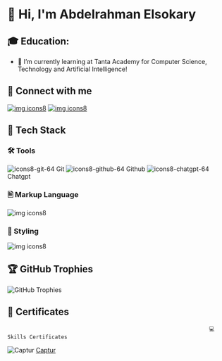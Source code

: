 # 👋 Hi, I'm Abdelrahman Elsokary

## 🎓 **Education:**  
- 🌱 I’m currently learning at Tanta Academy for Computer Science, Technology and Artificial Intelligence!

## 🤝 Connect with me
[![img icons8](https://github.com/user-attachments/assets/2870e49a-ac24-47d9-b68a-34eec25a7d4b)](https://www.linkedin.com/in/abdulrahman-elsokary-29036930a/) [![img icons8](https://github.com/user-attachments/assets/59690964-571d-4b83-a555-f54da3f59bd5)](mailto:abdalrahmanelsokarey@gmail.com.)



## 🧰 Tech Stack


### 🛠️  Tools
![icons8-git-64](https://github.com/user-attachments/assets/9dd8eb9e-3031-49eb-a211-ad61aa5bb99a) Git
![icons8-github-64](https://github.com/user-attachments/assets/0705ff8b-6942-424f-90ea-eb7618730600) Github
![icons8-chatgpt-64](https://github.com/user-attachments/assets/12db9574-550d-47a0-9099-24b45899495c) Chatgpt


### 🖹 Markup Language
![img icons8](https://github.com/user-attachments/assets/9171b18d-29c0-4344-8558-975c970a84fd) 


### 🎨 Styling
![img icons8](https://github.com/user-attachments/assets/fb8c201e-7f9f-4f49-b42d-8c430e55dd19)


## 🏆 GitHub Trophies
![GitHub Trophies](https://github-profile-trophy.vercel.app/?username=AbdelrahmanElsokary&theme=radical&no-frame=true&no-bg=true&margin-w=20&margin-h=20)


## 📜 Certificates

                              
                                                               
                              
                                                                    💻Skills Certificates
![Captur](https://github.com/user-attachments/assets/ccf9965c-3024-4e44-ba4a-09a51e2c976d)
[Captur](https://github.com/user-attachments/assets/cb33a765-9a50-407b-876e-884ed0ec58b1)


<!---

AbdelrahmanELsokary/AbdelrahmanELsokary is a ✨ special ✨ repository because its `README.md` (this file) appears on your GitHub profile.
You can click the Preview link to take a look at your changes.
--->
